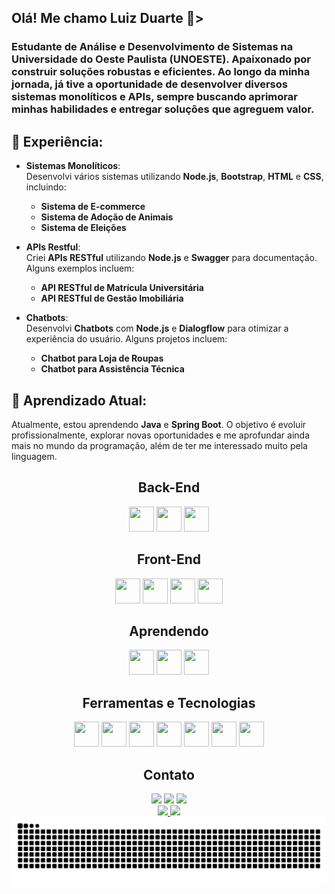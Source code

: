 <div>
<h2>Olá! Me chamo Luiz Duarte 👋></h2>
  
<h3>Estudante de Análise e Desenvolvimento de Sistemas na Universidade do Oeste Paulista (UNOESTE). Apaixonado por construir soluções robustas e eficientes. Ao longo da minha jornada, já tive a oportunidade de desenvolver diversos sistemas monolíticos e APIs, sempre buscando aprimorar minhas habilidades e entregar soluções que agreguem valor.</h3>

<h2>🌱 Experiência:</h2>

- **Sistemas Monolíticos**:  
  Desenvolvi vários sistemas utilizando **Node.js**, **Bootstrap**, **HTML** e **CSS**, incluindo:  
  - **Sistema de E-commerce**  
  - **Sistema de Adoção de Animais**  
  - **Sistema de Eleições**  

- **APIs Restful**:  
  Criei **APIs RESTful** utilizando **Node.js** e **Swagger** para documentação. Alguns exemplos incluem:  
  - **API RESTful de Matrícula Universitária**  
  - **API RESTful de Gestão Imobiliária**  

- **Chatbots**:  
  Desenvolvi **Chatbots** com **Node.js** e **Dialogflow** para otimizar a experiência do usuário. Alguns projetos incluem:  
  - **Chatbot para Loja de Roupas**  
  - **Chatbot para Assistência Técnica**
 
<h2>🚀 Aprendizado Atual:</h2>

Atualmente, estou aprendendo **Java** e **Spring Boot**. O objetivo é evoluir profissionalmente, explorar novas oportunidades e me aprofundar ainda mais no mundo da programação, além de ter me interessado muito pela linguagem.
</div>

<div align="center">
<h2>Back-End</h2>
<img loading="lazy" src="https://cdn.jsdelivr.net/gh/devicons/devicon@latest/icons/javascript/javascript-original.svg" width="40" height="40" /> <img loading="lazy" src="https://cdn.jsdelivr.net/gh/devicons/devicon@latest/icons/nodejs/nodejs-original-wordmark.svg" width="40" height="40" /> <img loading="lazy" src="https://cdn.jsdelivr.net/gh/devicons/devicon@latest/icons/express/express-original.svg" width="40" height="40" />
</div>

<div align="center">
<h2>Front-End</h2>
<img loading="lazy" src="https://cdn.jsdelivr.net/gh/devicons/devicon@latest/icons/html5/html5-original.svg" width="40" height="40" /> <img loading="lazy" src="https://cdn.jsdelivr.net/gh/devicons/devicon@latest/icons/css3/css3-original.svg" width="40" height="40" /> <img loading="lazy" src="https://cdn.jsdelivr.net/gh/devicons/devicon@latest/icons/bootstrap/bootstrap-original.svg" width="40" height="40" /> <img loading="lazy" src="https://cdn.jsdelivr.net/gh/devicons/devicon@latest/icons/react/react-original.svg" width="40" height="40" />
</div>

<div align="center">
<h2>Aprendendo</h2>
<img loading="lazy" src="https://cdn.jsdelivr.net/gh/devicons/devicon@latest/icons/java/java-original.svg" width="40" height="40" /> <img loading="lazy" src="https://cdn.jsdelivr.net/gh/devicons/devicon@latest/icons/spring/spring-original.svg" width="40" height="40" /> <img loading="lazy" src="https://cdn.jsdelivr.net/gh/devicons/devicon@latest/icons/nextjs/nextjs-original.svg" width="40" height="40" />
</div>

<div align="center">
<h2>Ferramentas e Tecnologias</h2>
<img loading="lazy" src="https://cdn.jsdelivr.net/gh/devicons/devicon@latest/icons/docker/docker-original.svg" width="40" height="40" /> <img loading="lazy" src="https://cdn.jsdelivr.net/gh/devicons/devicon@latest/icons/swagger/swagger-original.svg" width="40" height="40" /> <img loading="lazy" src="https://cdn.jsdelivr.net/gh/devicons/devicon@latest/icons/git/git-original.svg" width="40" height="40" /> <img loading="lazy" src="https://cdn.jsdelivr.net/gh/devicons/devicon@latest/icons/github/github-original.svg" width="40" height="40" /> <img loading="lazy" src="https://cdn.jsdelivr.net/gh/devicons/devicon@latest/icons/mysql/mysql-original.svg" width="40" height="40" /> <img loading="lazy" src="https://cdn.jsdelivr.net/gh/devicons/devicon@latest/icons/postgresql/postgresql-original.svg" width="40" height="40" /> <img loading="lazy" src="https://cdn.jsdelivr.net/gh/devicons/devicon@latest/icons/mongodb/mongodb-original.svg" width="40" height="40" />
</div>

<div align="center">
<h2>Contato</h2>
<a href="https://instagram.com/luizduarte_018" target="_blank"><img loading="lazy" src="https://img.shields.io/badge/-Instagram-%23E4405F?style=for-the-badge&logo=instagram&logoColor=white" target="_blank"></a>
<a href="https://www.linkedin.com/in/luizduarte21" target="_blank"><img loading="lazy" src="https://img.shields.io/badge/-LinkedIn-%230077B5?style=for-the-badge&logo=linkedin&logoColor=white" target="_blank"></a>
<a href = "mailto:contato@looduarte21"><img loading="lazy" src="https://img.shields.io/badge/Gmail-D14836?style=for-the-badge&logo=gmail&logoColor=white" target="_blank"></a>

<div align="center">
<a href="https://github.com/LyizDuarte">
<img loading="lazy" height="180em" src="https://github-readme-stats.vercel.app/api/top-langs/?username=LyizDuarte&layout=compact&langs_count=7&theme=dracula"/>
<img loading="lazy" height="180em" src="https://github-readme-stats.vercel.app/api?username=LyizDuarte&show_icons=true&theme=dracula&include_all_commits=true&count_private=true"/>
</div>

<picture align="center">
  <source media="(prefers-color-scheme: dark)" srcset="https://raw.githubusercontent.com/LyizDuarte/LyizDuarte/output/github-contribution-grid-snake-dark.svg">
  <source media="(prefers-color-scheme: light)" srcset="https://raw.githubusercontent.com/LyizDuarte/LyizDuarte/output/github-contribution-grid-snake-dark.svg">
  <img align="center" alt="github contribution grid snake animation" src="https://raw.githubusercontent.com/LyizDuarte/LyizDuarte/output/github-contribution-grid-snake.svg">
</picture>



          
          

          

